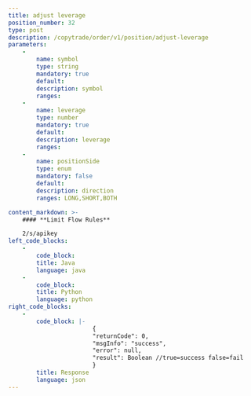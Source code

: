 ```yaml
---
title: adjust leverage
position_number: 32
type: post
description: /copytrade/order/v1/position/adjust-leverage
parameters:
    -
        name: symbol
        type: string
        mandatory: true
        default:
        description: symbol
        ranges:
    -
        name: leverage
        type: number
        mandatory: true
        default:
        description: leverage
        ranges:
    -
        name: positionSide
        type: enum
        mandatory: false
        default:
        description: direction
        ranges: LONG,SHORT,BOTH

content_markdown: >-
    #### **Limit Flow Rules**

    2/s/apikey
left_code_blocks:
    -
        code_block:
        title: Java
        language: java
    -
        code_block:
        title: Python
        language: python
right_code_blocks:
    -
        code_block: |-
                        {
                        "returnCode": 0,
                        "msgInfo": "success",
                        "error": null,
                        "result": Boolean //true=success false=fail
                        }
        title: Response
        language: json
---
```

